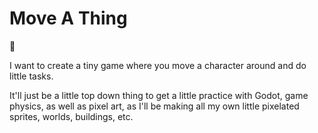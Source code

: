 # Move A Thing
:space_invader:

I want to create a tiny game where you move a character around and do little tasks.

It'll just be a little top down thing to get a little practice with Godot, game physics, as well as pixel art, as I'll be making all my own little pixelated sprites, worlds, buildings, etc.

